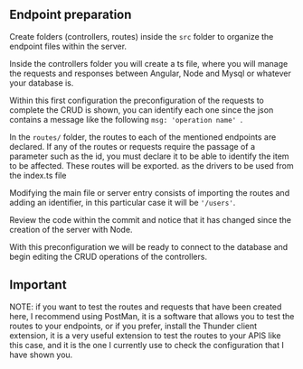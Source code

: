 ## Endpoint preparation
Create folders (controllers, routes) inside the `src` folder to organize the endpoint files within the server.

Inside the controllers folder you will create a ts file, where you will manage the requests and responses between Angular, Node and Mysql or whatever your database is.

Within this first configuration the preconfiguration of the requests to complete the CRUD is shown, you can identify each one since the json contains a message like the following `msg: 'operation name' `.

In the `routes/` folder, the routes to each of the mentioned endpoints are declared. If any of the routes or requests require the passage of a parameter such as the id, you must declare it to be able to identify the item to be affected. These routes will be exported. as the drivers to be used from the index.ts file

Modifying the main file or server entry consists of importing the routes and adding an identifier, in this particular case it will be ` '/users' `.

Review the code within the commit and notice that it has changed since the creation of the server with Node.

With this preconfiguration we will be ready to connect to the database and begin editing the CRUD operations of the controllers.

## Important 
NOTE: if you want to test the routes and requests that have been created here, I recommend using PostMan, it is a software that allows you to test the routes to your endpoints, or if you prefer, install the Thunder client extension, it is a very useful extension to test the routes to your APIS like this case, and it is the one I currently use to check the configuration that I have shown you.